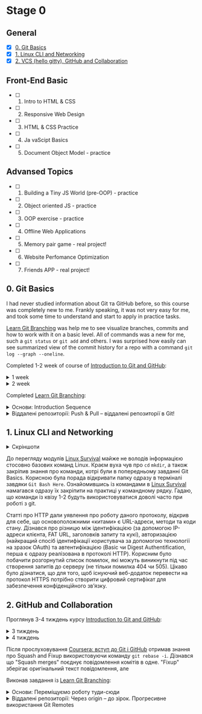 # Stage 0

## General 
- [x] [0. Git Basics](#0-git-basics)
- [x] [1. Linux CLI and Networking](#1-linux-cli-and-networking)
- [x] [2. VCS (hello gitty), GitHub and Collaboration](#2-github-and-collaboration)

## Front-End Basic
- [ ] 1. Intro to HTML & CSS
- [ ] 2. Responsive Web Design
- [ ] 3. HTML & CSS Practice
- [ ] 4. Ja vaScipt Basics
- [ ] 5. Document Object Model - practice 

## Advansed Topics
- [ ] 1. Building a Tiny JS World (pre-OOP) - practice
- [ ] 2. Object oriented JS - practice
- [ ] 3. OOP exercise - practice
- [ ] 4. Offline Web Applications
- [ ] 5. Memory pair game - real project!
- [ ] 6. Website Perfomance Optimization 
- [ ] 7. Friends APP - real project!


## 0. Git Basics

I had never studied information about Git та GitHub before, so this course was completely new to me. Frankly speaking, it was not very easy for me,        and took some time to understand and start to apply in practice tasks.
  
[Learn Git Branching](https://learngitbranching.js.org/?locale=uk)  was help me to see visualize branches, commits and how to work with it on a basic       level. All of commands was a new for me, such a `git status` or `git add` and others. I was surprised how easily can see summarized view of the commit history for a repo with a command `git log --graph --oneline`. 

Completed 1-2 week of course of [Introduction to Git and GitHub](https://www.coursera.org/learn/introduction-git-github/home/week/1): 
 
<details><summary>1 week</summary>
<img src="./task_git_basics/1 week.png"> 
</details>
  
<details><summary>2 week</summary>
<img src="./task_git_basics/2 week.png">
</details>
  
Completed [Learn Git Branching](https://learngitbranching.js.org/?locale=uk): 
  
<details><summary>Основи: Introduction Sequence</summary>
<img src="./task_git_basics/Git_and_GitHub_Indroduction.png">  
</details>
  
<details><summary>Віддалені репозиторії: Push & Pull – віддалені репозиторії в Git!</summary>
<img src="./task_git_basics/Git_and_GitHub_Push_and_Pull.png">
</details>

## 1. Linux CLI and Networking
<details><summary>Скріншоти</summary>

<img src="./task_linux_cli/quiz_1.png"> 
<img src="./task_linux_cli/quiz_2.png"> 
<img src="./task_linux_cli/quiz_3.png"> 
<img src="./task_linux_cli/quiz_4.png"> 
  
</details>

До перегляду модулів [Linux Survival](https://linuxsurvival.com](https://linuxsurvival.com/)) майже не володів інформацією стосовно базових команд Linux. Краєм вуха чув про `cd` `mkdir`, а також закріпив знання про команди, котрі були в попередньому завданні Git Basics. Корисною була порада відкривати папку одразу в терміналі завдяки `Git Bash Here`. Ознайомившись із командами в [Linux Survival](https://linuxsurvival.com/) намагався одразу їх закріпити на практиці у командному рядку. Гадаю, що команди із квізу 1-2 будуть використовуватися доволі часто при роботі з git.

Статті про HTTP дали уявлення про роботу даного протоколу, відкрив для себе, що основоположними «китами» є URL-адреси, методи та коди стану. Дізнався про різницю між ідентифікацією (за допомогою ІР-адреси клієнта, FAT URL, заголовків запиту та кукі), авторизацією (найкращий спосіб ідентифікації користувача за допомогою технології на зразок OAuth) та автентифікацією (Basic чи Digest Authentification, перша є одразу реалізована в протоколі HTTP). Корисним було побачити розгорнутий список помилок, які можуть виникнути під час створення запитів до серверу (не тільки помилка 404 чи 505). Цікаво було дізнатися, що для того, щоб існуючий веб-додаток перевести на протокол HTTPS потрібно створити цифровий сертифікат для забезпечення конфіденційного звʼязку.

## 2. GitHub and Collaboration

Проглянув 3-4 тиждень курсу [Introduction to Git and GitHub](https://www.coursera.org/learn/introduction-git-github/home/week/3): 

<details><summary>3 тиждень</summary>
<img src="./task_git_collaboration/3_week.png"> 
</details>
  
<details><summary>4 тиждень</summary>
<img src="./task_git_collaboration/4_week.png">
</details>

Після прослуховування [Coursera: вступ до Git і GitHub](https://www.coursera.org/learn/introduction-git-github/home/week/3) отримав знання про Squash and Fixup використовуючи команду `git rebase -i`. Дізнався що "Squash merges" поєднує повідомлення комітів в одне. "Fixup" зберігає оригінальний текст повідомлення, але 

Виконав завдання із [Learn Git Branching](https://learngitbranching.js.org/?locale=uk): 
  
<details><summary>Основи: Переміщуємо роботу туди-сюди</summary>
<img src="./task_git_collaboration/Git_and_GitHub_Indroduction.png">  
</details>
  
<details><summary>Віддалені репозиторії: Через origin – до зірок. Прогресивне використання Git Remotes</summary>
<img src="./task_git_collaboration/Git_and_GitHub_Push_and_Pull.png">
</details>

